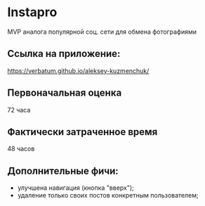# Instapro

MVP аналога популярной соц. сети для обмена фотографиями

## Ссылка на приложение:

https://verbatum.github.io/aleksey-kuzmenchuk/

## Первоначальная оценка

72 часа

## Фактически затраченное время

48 часов

## Дополнительные фичи:

- улучшена навигация (кнопка "вверх");
- удаление только своих постов конкретным пользователем;
